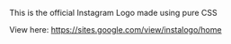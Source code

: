 This is the official Instagram Logo made using pure CSS


View here: https://sites.google.com/view/instalogo/home
